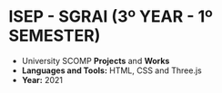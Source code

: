 # ISEP - SGRAI (3º YEAR - 1º SEMESTER)
* University SCOMP **Projects** and **Works**
* **Languages and Tools:** HTML, CSS and Three.js
* **Year:** 2021
